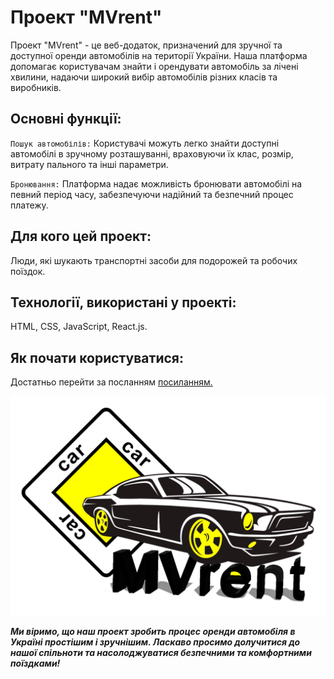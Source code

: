 # Проект "MVrent"

Проект "MVrent" - це веб-додаток, призначений для зручної та доступної оренди
автомобілів на території України. Наша платформа допомагає користувачам знайти і
орендувати автомобіль за лічені хвилини, надаючи широкий вибір автомобілів
різних класів та виробників.

## Основні функції:

`Пошук автомобілів:` Користувачі можуть легко знайти доступні автомобілі в
зручному розташуванні, враховуючи їх клас, розмір, витрату пального та інші
параметри.

`Бронювання:` Платформа надає можливість бронювати автомобілі на певний період
часу, забезпечуючи надійний та безпечний процес платежу.

## Для кого цей проект:

Люди, які шукають транспортні засоби для подорожей та робочих поїздок.

## Технології, використані у проекті:

HTML, CSS, JavaScript, React.js.

## Як почати користуватися:

Достатньо перейти за посланням
[посиланням.](https://vitekvp.github.io/car-rental/)

![MVrent](/src/images/logo.png)

**_Ми віримо, що наш проект зробить процес оренди автомобіля в Україні простішим
і зручнішим. Ласкаво просимо долучитися до нашої спільноти та насолоджуватися
безпечними та комфортними поїздками!_**
